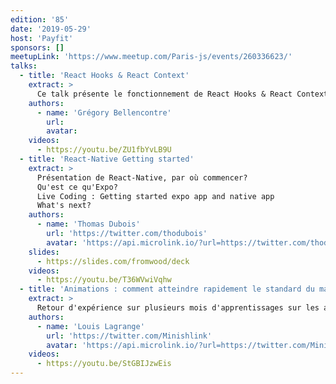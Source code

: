```yaml
---
edition: '85'
date: '2019-05-29'
host: 'Payfit'
sponsors: []
meetupLink: 'https://www.meetup.com/Paris-js/events/260336623/'
talks:
  - title: 'React Hooks & React Context'
    extract: >
      Ce talk présente le fonctionnement de React Hooks & React Context : quels sont leurs apports et comment en tirer parti dans la mise en place d'un state global, afin de se passer de solutions externes comme Redux.
    authors:
      - name: 'Grégory Bellencontre'
        url:
        avatar:
    videos:
      - https://youtu.be/ZU1fbYvLB9U
  - title: 'React-Native Getting started'
    extract: >
      Présentation de React-Native, par où commencer?
      Qu'est ce qu'Expo?
      Live Coding : Getting started expo app and native app
      What's next?
    authors:
      - name: 'Thomas Dubois'
        url: 'https://twitter.com/thodubois'
        avatar: 'https://api.microlink.io/?url=https://twitter.com/thodubois&embed=image.url'
    slides:
      - https://slides.com/fromwood/deck
    videos:
      - https://youtu.be/T36WVwiVqhw
  - title: 'Animations : comment atteindre rapidement le standard du marché, et au delà'
    extract: >
      Retour d'expérience sur plusieurs mois d'apprentissages sur les animations en React Native. Quelles sont les clés pour proposer une expérience fluide et cohérente ? Comment fait-on cela techniquement de la plus rapide façon ? Nous allons partir d'animations simples et peu visibles, mais qui, quand elles ne sont pas présentes, font taches. Et nous finirons par des animations plus complexes et "wahou" !
    authors:
      - name: 'Louis Lagrange'
        url: 'https://twitter.com/Minishlink'
        avatar: 'https://api.microlink.io/?url=https://twitter.com/Minishlink&embed=image.url'
    videos:
      - https://youtu.be/StGBIJzwEis
---
```

